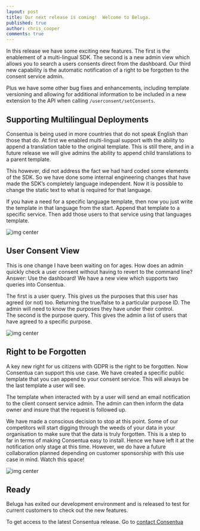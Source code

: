 ```yaml
---
layout: post
title: Our next release is coming!  Welcome to Beluga.
published: true
author: chris_cooper
comments: true
---
```



In this release we have some exciting new features.   The first is the enablement of a multi-lingual SDK.   The second is a new admin view which allows you to search a users consents direct from the dashboard.   Our third new capability is the automatic notification of a right to be forgotten to the consent service admin.   

Plus we have some other bug fixes and enhancements, including template versioning and allowing for additional information to be included in a new extension to the API when calling `/userconsent/setConsents`. 


## Supporting Multilingual Deployments

Consentua is being used in more countries that do not speak English than those that do.   At first we enabled multi-lingual support with the ability to append a translation table to the original template.   This is still there, and in a future release we will give admins the ability to append child translations to a parent template. 

This however, did not address the fact we had hard coded some elements of the SDK.    So we have done some internal engineering changes that have made the SDK’s completely language independent.   Now it is possible to change the static text to what is required for that language. 

If you have a need for a specific language template, then now you just write the template in that language from the start.   Append that template to a specific service.  Then add those users to that service using that languages template.  

<img class="img-center" src="{{ site.baseurl }}/public/post_imgs/2018-5-11-Our-next-release-is-coming!-Welcome-to-Beluga/Multi-Lingual.PNG" alt="img center">

## User Consent View

This is one change I have been waiting on for ages.   How does an admin quickly check a user consent without having to revert to the command line?  Answer:  Use the dashboard!  We have a new view which supports two queries into Consentua.   

The first is a user query.  This gives us the purposes that this user has agreed (or not) too.   Returning the true/false to a particular purpose ID.   The admin will need to know the purposes they have under their control.  
The second is the purpose query.  This gives the admin a list of users that have agreed to a specific purpose.   

  
<img class="img-center" src="{{ site.baseurl }}/public/post_imgs/2018-5-11-Our-next-release-is-coming!-Welcome-to-Beluga/Consentua-dashboard-reports.PNG" alt="img center">

## Right to be Forgotten

A key new right for us citizens with GDPR is the right to be forgotten.  Now Consentua can support this use case.  We have created a specific public template that you can append to your consent service.   This will always be the last template a user will see.  

The template when interacted with by a user will send an email notification to the client consent service admin.  The admin can then inform the data owner and insure that the request is followed up. 

We have made a conscious decision to stop at this point.  Some of our competitors will start digging through the weeds of your data in your organisation to make sure that the data is truly forgotten.   This is a step to far in terms of making Consentua easy to install.   Hence we have left it at the notification only stage at this time.   However, we do have a future collaboration planned depending on customer sponsorship with this use case in mind.   Watch this space!  

<img class="img-center" src="{{ site.baseurl }}/public/post_imgs/2018-5-11-Our-next-release-is-coming!-Welcome-to-Beluga/Notifiable-template.PNG" alt="img center">

## Ready

Beluga has exited our development environment and is released to test for current customers to check out the new features.   

To get access to the latest Consentua release.  Go to [contact Consentua](https://consentua.com/contact)

